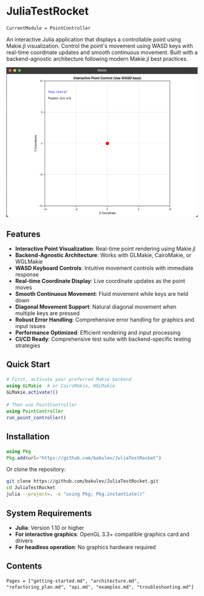 # JuliaTestRocket

```@meta
CurrentModule = PointController
```

An interactive Julia application that displays a controllable point using Makie.jl visualization. Control the point's movement using WASD keys with real-time coordinate updates and smooth continuous movement. Built with a backend-agnostic architecture following modern Makie.jl best practices.

![PointController Application](WorkingApp.png)

## Features

- **Interactive Point Visualization**: Real-time point rendering using Makie.jl
- **Backend-Agnostic Architecture**: Works with GLMakie, CairoMakie, or WGLMakie
- **WASD Keyboard Controls**: Intuitive movement controls with immediate response
- **Real-time Coordinate Display**: Live coordinate updates as the point moves
- **Smooth Continuous Movement**: Fluid movement while keys are held down
- **Diagonal Movement Support**: Natural diagonal movement when multiple keys are pressed
- **Robust Error Handling**: Comprehensive error handling for graphics and input issues
- **Performance Optimized**: Efficient rendering and input processing
- **CI/CD Ready**: Comprehensive test suite with backend-specific testing strategies

## Quick Start

```julia
# First, activate your preferred Makie backend
using GLMakie  # or CairoMakie, WGLMakie
GLMakie.activate!()

# Then use PointController
using PointController
run_point_controller()
```

## Installation

```julia
using Pkg
Pkg.add(url="https://github.com/bakulev/JuliaTestRocket")
```

Or clone the repository:

```bash
git clone https://github.com/bakulev/JuliaTestRocket.git
cd JuliaTestRocket
julia --project=. -e "using Pkg; Pkg.instantiate()"
```

## System Requirements

- **Julia**: Version 1.10 or higher
- **For interactive graphics**: OpenGL 3.3+ compatible graphics card and drivers
- **For headless operation**: No graphics hardware required

## Contents

```@contents
Pages = ["getting-started.md", "architecture.md", "refactoring_plan.md", "api.md", "examples.md", "troubleshooting.md"]
```